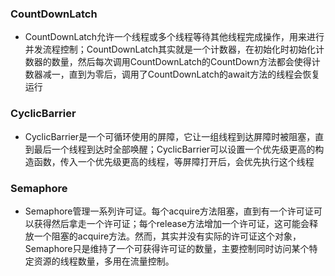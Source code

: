 ### CountDownLatch

- CountDownLatch允许一个线程或多个线程等待其他线程完成操作，用来进行并发流程控制；CountDownLatch其实就是一个计数器，在初始化时初始化计数器的数量，然后每次调用CountDownLatch的CountDown方法都会使得计数器减一，直到为零后，调用了CountDownLatch的await方法的线程会恢复运行



### CyclicBarrier

- CyclicBarrier是一个可循环使用的屏障，它让一组线程到达屏障时被阻塞，直到最后一个线程到达时全部唤醒；CyclicBarrier可以设置一个优先级更高的构造函数，传入一个优先级更高的线程，等屏障打开后，会优先执行这个线程 



### Semaphore

- Semaphore管理一系列许可证。每个acquire方法阻塞，直到有一个许可证可以获得然后拿走一个许可证；每个release方法增加一个许可证，这可能会释放一个阻塞的acquire方法。然而，其实并没有实际的许可证这个对象，Semaphore只是维持了一个可获得许可证的数量，主要控制同时访问某个特定资源的线程数量，多用在流量控制。
  

